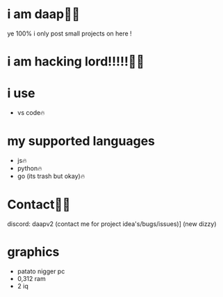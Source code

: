 # i am daap👋🏻
ye 100% i only post small projects on here !


# i am hacking lord!!!!!👋🏻

# i use
- vs code🔥


# my supported languages
- js🔥
- python🔥
- go (its trash but okay)🔥

# Contact🤙🏻
discord: daapv2 (contact me for project idea's/bugs/issues)]
(new dizzy)

# graphics

- patato nigger pc
- 0,312 ram
- 2 iq 

